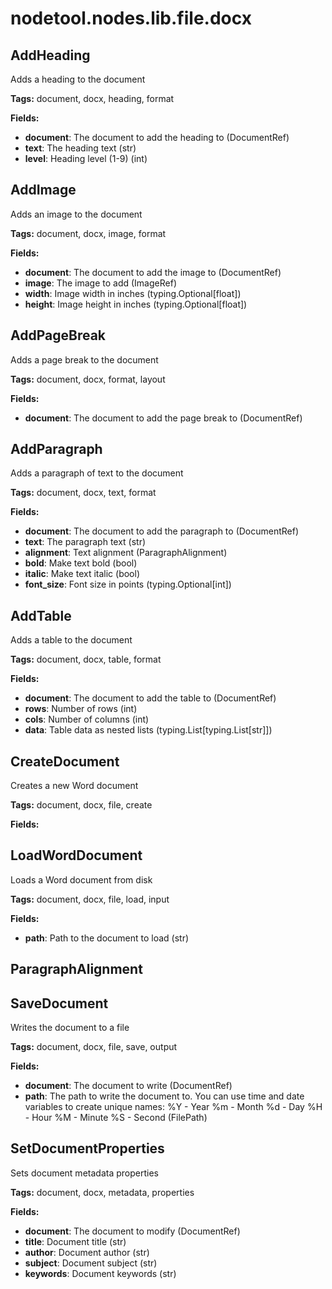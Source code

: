 # nodetool.nodes.lib.file.docx

## AddHeading

Adds a heading to the document

**Tags:** document, docx, heading, format

**Fields:**
- **document**: The document to add the heading to (DocumentRef)
- **text**: The heading text (str)
- **level**: Heading level (1-9) (int)


## AddImage

Adds an image to the document

**Tags:** document, docx, image, format

**Fields:**
- **document**: The document to add the image to (DocumentRef)
- **image**: The image to add (ImageRef)
- **width**: Image width in inches (typing.Optional[float])
- **height**: Image height in inches (typing.Optional[float])


## AddPageBreak

Adds a page break to the document

**Tags:** document, docx, format, layout

**Fields:**
- **document**: The document to add the page break to (DocumentRef)


## AddParagraph

Adds a paragraph of text to the document

**Tags:** document, docx, text, format

**Fields:**
- **document**: The document to add the paragraph to (DocumentRef)
- **text**: The paragraph text (str)
- **alignment**: Text alignment (ParagraphAlignment)
- **bold**: Make text bold (bool)
- **italic**: Make text italic (bool)
- **font_size**: Font size in points (typing.Optional[int])


## AddTable

Adds a table to the document

**Tags:** document, docx, table, format

**Fields:**
- **document**: The document to add the table to (DocumentRef)
- **rows**: Number of rows (int)
- **cols**: Number of columns (int)
- **data**: Table data as nested lists (typing.List[typing.List[str]])


## CreateDocument

Creates a new Word document

**Tags:** document, docx, file, create

**Fields:**


## LoadWordDocument

Loads a Word document from disk

**Tags:** document, docx, file, load, input

**Fields:**
- **path**: Path to the document to load (str)


## ParagraphAlignment

## SaveDocument

Writes the document to a file

**Tags:** document, docx, file, save, output

**Fields:**
- **document**: The document to write (DocumentRef)
- **path**: 
        The path to write the document to.
        You can use time and date variables to create unique names:
        %Y - Year
        %m - Month
        %d - Day
        %H - Hour
        %M - Minute
        %S - Second
         (FilePath)


## SetDocumentProperties

Sets document metadata properties

**Tags:** document, docx, metadata, properties

**Fields:**
- **document**: The document to modify (DocumentRef)
- **title**: Document title (str)
- **author**: Document author (str)
- **subject**: Document subject (str)
- **keywords**: Document keywords (str)


